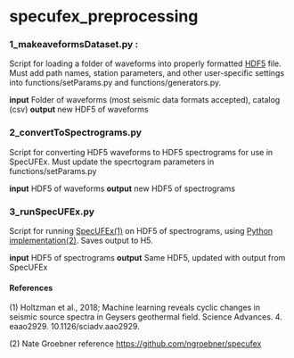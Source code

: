 # specufex_preprocessing


### 1_makeaveformsDataset.py : 

Script for loading a folder of waveforms into properly formatted [HDF5](https://en.wikipedia.org/wiki/Hierarchical_Data_Format) file. Must add path names, station parameters, and other user-specific settings into functions/setParams.py and functions/generators.py.

**input** Folder of waveforms (most seismic data formats accepted), catalog (csv)
**output** new HDF5 of waveforms 



### 2_convertToSpectrograms.py

Script for converting HDF5 waveforms to HDF5 spectrograms for use in SpecUFEx. Must update the specrtogram parameters in functions/setParams.py


**input**  HDF5 of waveforms 
**output** new HDF5 of spectrograms 



### 3_runSpecUFEx.py

Script for running [SpecUFEx(1)](https://advances.sciencemag.org/content/4/5/eaao2929) on HDF5 of spectrograms, using [Python implementation(2)](https://github.com/ngroebner/specufex). Saves output to H5. 

**input**  HDF5 of spectrograms 
**output** Same HDF5, updated with output from SpecUFEx



#### References


(1) Holtzman et al., 2018; Machine learning reveals cyclic changes in seismic source spectra in Geysers geothermal field. Science Advances. 4. eaao2929. 10.1126/sciadv.aao2929. 


(2) Nate Groebner reference https://github.com/ngroebner/specufex
